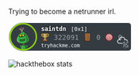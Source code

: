 Trying to become a netrunner irl.

![tryhackme stats](https://github.com/preemchoomba/preemchoomba/blob/68101ffaf3aade5f5c786d5d405df9eea38bfbf2/assets/thm_propic.png)

![hackthebox stats](https://www.hackthebox.com/badge/image/446387)

<!---
preemchoomba/preemchoomba is a ✨ special ✨ repository because its `README.md` (this file) appears on your GitHub profile.
You can click the Preview link to take a look at your changes.
--->

